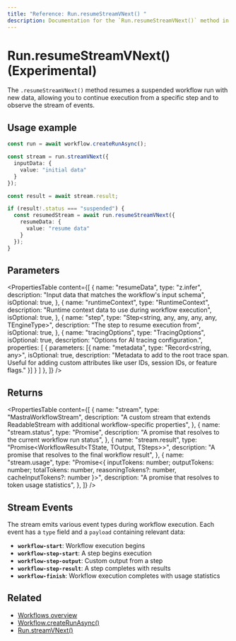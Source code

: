 ```yaml
---
title: "Reference: Run.resumeStreamVNext() "
description: Documentation for the `Run.resumeStreamVNext()` method in workflows, which enables real-time resumption and streaming of suspended workflow runs.
---
```



# Run.resumeStreamVNext() (Experimental)

<StreamVNextCallout />

The `.resumeStreamVNext()` method resumes a suspended workflow run with new data, allowing you to continue execution from a specific step and to observe the stream of events.

## Usage example

```typescript showLineNumbers copy
const run = await workflow.createRunAsync();

const stream = run.streamVNext({
  inputData: {
    value: "initial data"
  }
});

const result = await stream.result;

if (result!.status === "suspended") {
  const resumedStream = await run.resumeStreamVNext({
    resumeData: {
      value: "resume data"
    }
  });
}
```

## Parameters

<PropertiesTable
  content={[
    {
      name: "resumeData",
      type: "z.infer<TInput>",
      description: "Input data that matches the workflow's input schema",
      isOptional: true,
    },
    {
      name: "runtimeContext",
      type: "RuntimeContext",
      description: "Runtime context data to use during workflow execution",
      isOptional: true,
    },
    {
      name: "step",
      type: "Step<string, any, any, any, any, TEngineType>",
      description: "The step to resume execution from",
      isOptional: true,
    },
    {
      name: "tracingOptions",
      type: "TracingOptions",
      isOptional: true,
      description: "Options for AI tracing configuration.",
      properties: [
        {
          parameters: [{
            name: "metadata",
            type: "Record<string, any>",
            isOptional: true,
            description: "Metadata to add to the root trace span. Useful for adding custom attributes like user IDs, session IDs, or feature flags."
          }]
        }
      ]
    },
  ]}
/>

## Returns

<PropertiesTable
  content={[
    {
      name: "stream",
      type: "MastraWorkflowStream<ChunkType>",
      description: "A custom stream that extends ReadableStream<ChunkType> with additional workflow-specific properties",
    },
    {
      name: "stream.status",
      type: "Promise<RunStatus>",
      description: "A promise that resolves to the current workflow run status",
    },
    {
      name: "stream.result",
      type: "Promise<WorkflowResult<TState, TOutput, TSteps>>",
      description: "A promise that resolves to the final workflow result",
    },
    {
      name: "stream.usage",
      type: "Promise<{ inputTokens: number; outputTokens: number; totalTokens: number, reasoningTokens?: number, cacheInputTokens?: number }>",
      description: "A promise that resolves to token usage statistics",
    },
  ]}
/>

## Stream Events

The stream emits various event types during workflow execution. Each event has a `type` field and a `payload` containing relevant data:

- **`workflow-start`**: Workflow execution begins
- **`workflow-step-start`**: A step begins execution
- **`workflow-step-output`**: Custom output from a step
- **`workflow-step-result`**: A step completes with results
- **`workflow-finish`**: Workflow execution completes with usage statistics

## Related

- [Workflows overview](../../../docs/workflows/overview.mdx#run-workflow)
- [Workflow.createRunAsync()](../../../reference/workflows/workflow-methods/create-run.md)
- [Run.streamVNext()](./streamVNext.md)

